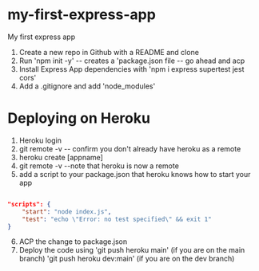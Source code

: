 # my-first-express-app
My first express app

1. Create a new repo in Github with a README and clone
2. Run 'npm init -y' -- creates a 'package.json file -- go ahead and acp
3. Install Express App dependencies with 'npm i express supertest jest cors'
4. Add a .gitignore and add 'node_modules'

# Deploying on Heroku

1. Heroku login
2. git remote -v -- confirm you don't already have heroku as a remote
3. heroku create [appname]
4. git remote -v --note that heroku is now a remote
5. add a script to your package.json that heroku knows how to start your app
```json

"scripts": {
    "start": "node index.js",
    "test": "echo \"Error: no test specified\" && exit 1" 
}
```

6. ACP the change to package.json
7. Deploy the code using
    'git push heroku main' (if you are on the main branch)
    'git push heroku dev:main' (if you are on the dev branch)